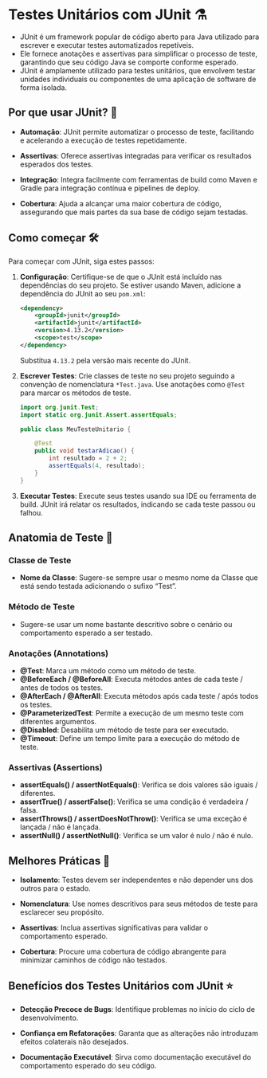 # Testes Unitários com JUnit ⚗️

- JUnit é um framework popular de código aberto para Java utilizado para escrever e executar testes automatizados repetíveis.
- Ele fornece anotações e assertivas para simplificar o processo de teste, garantindo que seu código Java se comporte conforme esperado.
- JUnit é amplamente utilizado para testes unitários, que envolvem testar unidades individuais ou componentes de uma aplicação de software de forma isolada.

## Por que usar JUnit? 🚀

- **Automação**: JUnit permite automatizar o processo de teste, facilitando e acelerando a execução de testes repetidamente.
  
- **Assertivas**: Oferece assertivas integradas para verificar os resultados esperados dos testes.
  
- **Integração**: Integra facilmente com ferramentas de build como Maven e Gradle para integração contínua e pipelines de deploy.
  
- **Cobertura**: Ajuda a alcançar uma maior cobertura de código, assegurando que mais partes da sua base de código sejam testadas.

## Como começar 🛠️

Para começar com JUnit, siga estes passos:

1. **Configuração**: Certifique-se de que o JUnit está incluído nas dependências do seu projeto. Se estiver usando Maven, adicione a dependência do JUnit ao seu `pom.xml`:
   ```xml
   <dependency>
       <groupId>junit</groupId>
       <artifactId>junit</artifactId>
       <version>4.13.2</version>
       <scope>test</scope>
   </dependency>
   ```
   Substitua `4.13.2` pela versão mais recente do JUnit.

2. **Escrever Testes**: Crie classes de teste no seu projeto seguindo a convenção de nomenclatura `*Test.java`. Use anotações como `@Test` para marcar os métodos de teste.
   ```java
   import org.junit.Test;
   import static org.junit.Assert.assertEquals;
   
   public class MeuTesteUnitario {
   
       @Test
       public void testarAdicao() {
           int resultado = 2 + 2;
           assertEquals(4, resultado);
       }
   }
   ```

3. **Executar Testes**: Execute seus testes usando sua IDE ou ferramenta de build. JUnit irá relatar os resultados, indicando se cada teste passou ou falhou.

## Anatomia de Teste 📝

### Classe de Teste

- **Nome da Classe**: Sugere-se sempre usar o mesmo nome da Classe que está sendo testada adicionando o sufixo “Test”.

### Método de Teste
- Sugere-se usar um nome bastante descritivo sobre o cenário ou comportamento esperado a ser testado.

### Anotações (Annotations)

- **@Test**: Marca um método como um método de teste.
- **@BeforeEach / @BeforeAll**: Executa métodos antes de cada teste / antes de todos os testes.
- **@AfterEach / @AfterAll**: Executa métodos após cada teste / após todos os testes.
- **@ParameterizedTest**: Permite a execução de um mesmo teste com diferentes argumentos.
- **@Disabled**: Desabilita um método de teste para ser executado.
- **@Timeout**: Define um tempo limite para a execução do método de teste.

### Assertivas (Assertions)

- **assertEquals() / assertNotEquals()**: Verifica se dois valores são iguais / diferentes.
- **assertTrue() / assertFalse()**: Verifica se uma condição é verdadeira / falsa.
- **assertThrows() / assertDoesNotThrow()**: Verifica se uma exceção é lançada / não é lançada.
- **assertNull() / assertNotNull()**: Verifica se um valor é nulo / não é nulo.

## Melhores Práticas 🎯

- **Isolamento**: Testes devem ser independentes e não depender uns dos outros para o estado.
  
- **Nomenclatura**: Use nomes descritivos para seus métodos de teste para esclarecer seu propósito.
  
- **Assertivas**: Inclua assertivas significativas para validar o comportamento esperado.
  
- **Cobertura**: Procure uma cobertura de código abrangente para minimizar caminhos de código não testados.

## Benefícios dos Testes Unitários com JUnit ⭐

- **Detecção Precoce de Bugs**: Identifique problemas no início do ciclo de desenvolvimento.
  
- **Confiança em Refatorações**: Garanta que as alterações não introduzam efeitos colaterais não desejados.
  
- **Documentação Executável**: Sirva como documentação executável do comportamento esperado do seu código.

